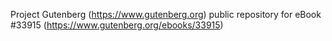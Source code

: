 Project Gutenberg (https://www.gutenberg.org) public repository for eBook #33915 (https://www.gutenberg.org/ebooks/33915)
